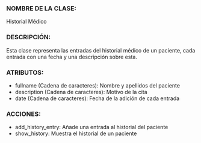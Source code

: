### NOMBRE DE LA CLASE:  
Historial Médico

### DESCRIPCIÓN:
Esta clase representa las entradas del historial médico de un paciente, cada entrada con una fecha y una descripción sobre esta.

### ATRIBUTOS:
- fullname	(Cadena de caracteres):	 Nombre y apellidos del paciente
- description	(Cadena de caracteres):	 Motivo de la cita
- date		(Cadena de caracteres):	 Fecha de la adición de cada entrada

### ACCIONES:
- add_history_entry: Añade una entrada al historial del paciente
- show_history: Muestra el historial de un paciente
